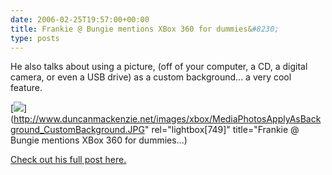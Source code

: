 ```yaml
---
date: 2006-02-25T19:57:00+00:00
title: Frankie @ Bungie mentions XBox 360 for dummies&#8230;
type: posts
---
```

He also talks about using a picture, (off of your computer, a CD, a digital camera, or even a USB drive) as a custom background... a very cool feature.

[<img src="http://www.duncanmackenzie.net/images/xbox/custombackground.jpg" border="0" />](http://www.duncanmackenzie.net/images/xbox/MediaPhotosApplyAsBackground_CustomBackground.JPG" rel="lightbox[749]" title="Frankie @ Bungie mentions XBox 360 for dummies...)

[Check out his full post here.](http://www.bungie.net/News/TopStory.aspx?story=updatefeb24th&p=6267330)
